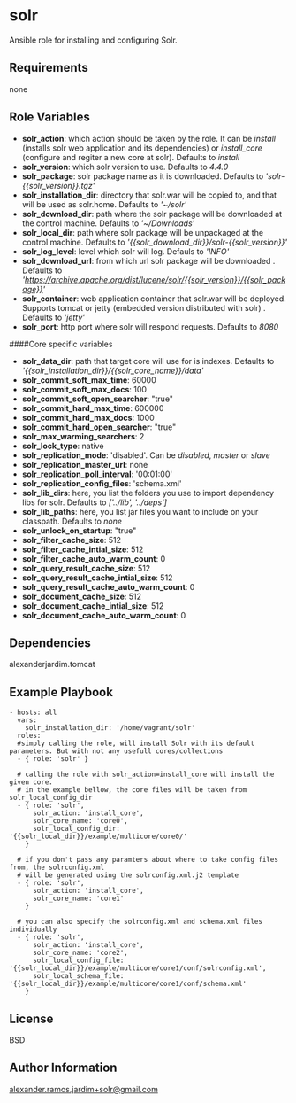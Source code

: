 solr
========

Ansible role for installing and configuring Solr.

Requirements
------------

none

Role Variables
--------------


- **solr_action**: which action should be taken by the role. It can be _install_ (installs solr web application and its dependencies) or *install_core* (configure and regiter a new core at solr). Defaults to _install_
- **solr_version**: which solr version to use.  Defaults to _4.4.0_
- **solr_package**: solr package name as it is downloaded. Defaults to *'solr-{{solr_version}}.tgz'*
- **solr_installation_dir**: directory that solr.war will be copied to, and that will be used as solr.home. Defaults to *'~/solr'*
- **solr_download_dir**: path where the solr package will be downloaded at the control machine. Defaults to *'~/Downloads'*
- **solr_local_dir**: path where solr package will be unpackaged at the control machine. Defaults to *'{{solr_download_dir}}/solr-{{solr_version}}'*
- **solr_log_level**: level which solr will log. Defauls to *'INFO'*
- **solr_download_url**: from which url solr package will be downloaded . Defaults to *'https://archive.apache.org/dist/lucene/solr/{{solr_version}}/{{solr_package}}'*
- **solr_container**: web application container that solr.war will be deployed. Supports tomcat or jetty (embedded version distributed with solr) . Defaults to *'jetty'*
- **solr_port**: http port where solr will respond requests. Defaults to *8080*

####Core specific variables

- **solr_data_dir**: path that target core will use for is indexes. Defaults to *'{{solr_installation_dir}}/{{solr_core_name}}/data'*
- **solr_commit_soft_max_time**: 60000
- **solr_commit_soft_max_docs**: 100
- **solr_commit_soft_open_searcher**: "true"
- **solr_commit_hard_max_time**: 600000
- **solr_commit_hard_max_docs**: 1000
- **solr_commit_hard_open_searcher**: "true"
- **solr_max_warming_searchers**: 2
- **solr_lock_type**: native
- **solr_replication_mode**: 'disabled'. Can be *disabled*, *master* or *slave*
- **solr_replication_master_url**: none
- **solr_replication_poll_interval**: '00:01:00'
- **solr_replication_config_files**: 'schema.xml'
- **solr_lib_dirs**: here, you list the folders you use to import dependency libs for solr. Defaults to *['../lib', '../deps']*
- **solr_lib_paths**: here, you list jar files you want to include on your classpath. Defaults to *none*
- **solr_unlock_on_startup**: "true"
- **solr_filter_cache_size**: 512
- **solr_filter_cache_intial_size**: 512
- **solr_filter_cache_auto_warm_count**: 0
- **solr_query_result_cache_size**: 512
- **solr_query_result_cache_intial_size**: 512
- **solr_query_result_cache_auto_warm_count**: 0
- **solr_document_cache_size**: 512
- **solr_document_cache_intial_size**: 512
- **solr_document_cache_auto_warm_count**: 0

Dependencies
------------

alexanderjardim.tomcat

Example Playbook
-------------------------


```
- hosts: all
  vars:
    solr_installation_dir: '/home/vagrant/solr'
  roles:
  #simply calling the role, will install Solr with its default parameters. But with not any usefull cores/collections
  - { role: 'solr' }
  
  # calling the role with solr_action=install_core will install the given core.
  # in the example bellow, the core files will be taken from solr_local_config_dir
  - { role: 'solr',
      solr_action: 'install_core',
      solr_core_name: 'core0',
      solr_local_config_dir: '{{solr_local_dir}}/example/multicore/core0/'
    }

  # if you don't pass any paramters about where to take config files from, the solrconfig.xml 
  # will be generated using the solrconfig.xml.j2 template    
  - { role: 'solr',
      solr_action: 'install_core',
      solr_core_name: 'core1'
    }
  
  # you can also specify the solrconfig.xml and schema.xml files individually
  - { role: 'solr',
      solr_action: 'install_core',
      solr_core_name: 'core2',
      solr_local_config_file: '{{solr_local_dir}}/example/multicore/core1/conf/solrconfig.xml',
      solr_local_schema_file: '{{solr_local_dir}}/example/multicore/core1/conf/schema.xml'
    }
```    
License
-------

BSD

Author Information
------------------

alexander.ramos.jardim+solr@gmail.com
